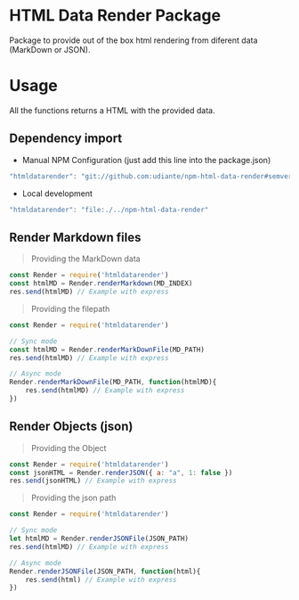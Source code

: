 # HTML Data Render Package

Package to provide out of the box html rendering from diferent data (MarkDown or JSON).

# Usage

All the functions returns a HTML with the provided data. 

## Dependency import

- Manual NPM Configuration (just add this line into the package.json)
```javascript
"htmldatarender": "git://github.com:udiante/npm-html-data-render#semver:^1.0"
```

- Local development
```javascript
"htmldatarender": "file:./../npm-html-data-render"
```
## Render Markdown files

> Providing the MarkDown data
````javascript
const Render = require('htmldatarender')
const htmlMD = Render.renderMarkdown(MD_INDEX)
res.send(htmlMD) // Example with express
````

> Providing the filepath
````javascript
const Render = require('htmldatarender')

// Sync mode
const htmlMD = Render.renderMarkDownFile(MD_PATH)
res.send(htmlMD) // Example with express

// Async mode
Render.renderMarkDownFile(MD_PATH, function(htmlMD){
    res.send(htmlMD) // Example with express
})
````

## Render Objects (json)

> Providing the Object
````javascript
const Render = require('htmldatarender')
const jsonHTML = Render.renderJSON({ a: "a", 1: false })
res.send(jsonHTML) // Example with express
````

> Providing the json path
````javascript
const Render = require('htmldatarender')

// Sync mode
let htmlMD = Render.renderJSONFile(JSON_PATH)
res.send(htmlMD) // Example with express

// Async mode
Render.renderJSONFile(JSON_PATH, function(html){
    res.send(html) // Example with express
})
````
